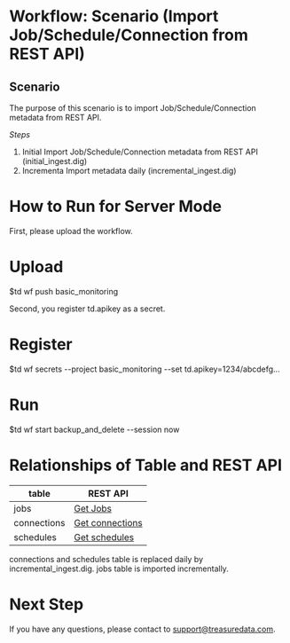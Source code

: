 # Workflow: Scenario (Import Job/Schedule/Connection from REST API)

## Scenario

The purpose of this scenario is to import Job/Schedule/Connection metadata from REST API.

*Steps*
1. Initial Import Job/Schedule/Connection metadata from REST API (initial_ingest.dig)
2. Incrementa Import metadata daily (incremental_ingest.dig)

# How to Run for Server Mode

First, please upload the workflow.

  # Upload
  $td wf push basic_monitoring

Second, you register td.apikey as a secret.

  # Register
  $td wf secrets --project basic_monitoring --set td.apikey=1234/abcdefg...

  # Run
  $td wf start backup_and_delete --session now

# Relationships of Table and REST API

| table | REST API|
| ----- | --------|
| jobs  | [Get Jobs](https://api-docs.treasuredata.com/pages/td-api/tag/Jobs/#tag/Jobs/operation/getJobs) |
| connections | [Get connections](https://api-docs.treasuredata.com/pages/td-api/tag/Connections/#tag/Connections/operation/getConnections) |
| schedules | [Get schedules](https://api-docs.treasuredata.com/pages/td-api/tag/Schedules/#tag/Schedules/operation/getSchedules) |

connections and schedules table is replaced daily by incremental_ingest.dig.
jobs table is imported incrementally.

# Next Step
If you have any questions, please contact to support@treasuredata.com.
